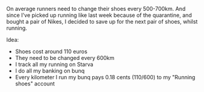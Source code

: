 On average runners need to change their shoes every 500-700km. And since I've picked up running like last week because of the quarantine, and bought a pair of Nikes, I decided to save up for the next pair of shoes, whilst running.

Idea:

- Shoes cost around 110 euros
- They need to be changed every 600km 
- I track all my running on Starva
- I do all my banking on bunq
- Every kilometer I run my bunq pays 0.18 cents (110/600) to my "Running shoes" account
